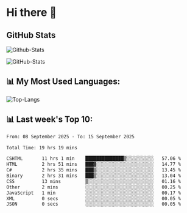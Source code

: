 # Hi there 👋

## GitHub Stats
![Github-Stats](https://github-readme-stats-sigma-five.vercel.app/api?username=ltorson&show_icons=true&theme=radical&count_private=true&show=reviews,discussions_started,discussions_answered,prs_merged,prs_merged_percentage)

![GitHub-Stats](https://github-readme-stats.vercel.app/api/wakatime?username=LeeTorson&theme=synthwave&size_weight=0.5&count_weight=0.5&title_color=36F9F6&langs_count=10&count_private=true)

## 📊 My Most Used Languages:
![Top-Langs](https://github-readme-stats-sigma-five.vercel.app/api/top-langs/?username=LTorson&layout=compact&langs_count=10)


## 📊 Last week's Top 10:
<!--START_SECTION:waka-->

```txt
From: 08 September 2025 - To: 15 September 2025

Total Time: 19 hrs 19 mins

CSHTML       11 hrs 1 min    ██████████████▒░░░░░░░░░░   57.06 %
HTML         2 hrs 51 mins   ███▓░░░░░░░░░░░░░░░░░░░░░   14.77 %
C#           2 hrs 35 mins   ███▒░░░░░░░░░░░░░░░░░░░░░   13.45 %
Binary       2 hrs 31 mins   ███▒░░░░░░░░░░░░░░░░░░░░░   13.04 %
CSS          13 mins         ▒░░░░░░░░░░░░░░░░░░░░░░░░   01.16 %
Other        2 mins          ░░░░░░░░░░░░░░░░░░░░░░░░░   00.25 %
JavaScript   1 min           ░░░░░░░░░░░░░░░░░░░░░░░░░   00.17 %
XML          0 secs          ░░░░░░░░░░░░░░░░░░░░░░░░░   00.05 %
JSON         0 secs          ░░░░░░░░░░░░░░░░░░░░░░░░░   00.05 %
```

<!--END_SECTION:waka-->
